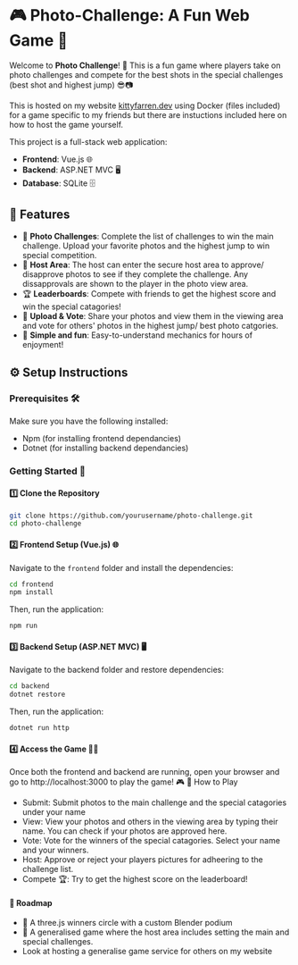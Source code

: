 # 🎮 Photo-Challenge: A Fun Web Game 📸

Welcome to **Photo Challenge**! 🎉 This is a fun game where players take on photo challenges and compete for the best shots in the special challenges (best shot and highest jump) 😎📷

This is hosted on my website [kittyfarren.dev](https://kittyfarren.dev/) using Docker (files included) for a game specific to my friends but there are instuctions included here on how to host the game yourself.

This project is a full-stack web application:
- **Frontend**: Vue.js 🌐
- **Backend**: ASP.NET MVC 🖥️
- **Database**: SQLite 🗄️

## 🚀 Features
- 🌟 **Photo Challenges**: Complete the list of challenges to win the main challenge. Upload your favorite photos and the highest jump to win special competition.
- 🌟 **Host Area**: The host can enter the secure host area to approve/ disapprove photos to see if they complete the challenge. Any dissapprovals are shown to the player in the photo view area.
- 🏆 **Leaderboards**: Compete with friends to get the highest score and win the special catagories!
- 📸 **Upload & Vote**: Share your photos and view them in the viewing area and vote for others' photos in the highest jump/ best photo catgories.
- 🎯 **Simple and fun**: Easy-to-understand mechanics for hours of enjoyment!

## ⚙️ Setup Instructions

### Prerequisites 🛠️
Make sure you have the following installed:
- Npm (for installing frontend dependancies)
- Dotnet (for installing backend dependancies)

### Getting Started 🏁

#### 1️⃣ Clone the Repository
```bash
git clone https://github.com/yourusername/photo-challenge.git
cd photo-challenge
```

#### 2️⃣ Frontend Setup (Vue.js) 🌐

Navigate to the `frontend` folder and install the dependencies:

```bash
cd frontend
npm install
```

Then, run the application:

```bash
npm run
```

#### 3️⃣ Backend Setup (ASP.NET MVC) 🖥️

Navigate to the backend folder and restore dependencies:

```bash
cd backend
dotnet restore
```
Then, run the application:

```bash
dotnet run http
```

#### 4️⃣ Access the Game 🏃‍♀️

Once both the frontend and backend are running, open your browser and go to http://localhost:3000 to play the game! 🎮
🎨 How to Play
  - Submit: Submit photos to the main challenge and the special catagories under your name
  - View: View your photos and others in the viewing area by typing their name. You can check if your photos are approved here.
  - Vote: Vote for the winners of the special catagories. Select your name and your winners.
  - Host: Approve or reject your players pictures for adheering to the challenge list.
  - Compete 🏆: Try to get the highest score on the leaderboard!


#### 🏅 Roadmap

   - 🎉 A three.js winners circle with a custom Blender podium
   - 🎥 A generalised game where the host area includes setting the main and special challenges.
   - Look at hosting a generalise game service for others on my website

